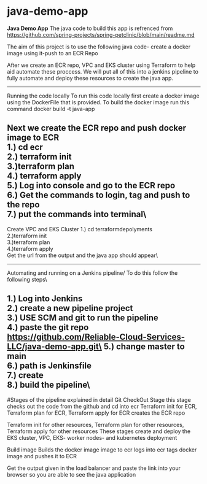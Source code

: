 # java-demo-app
**Java Demo App**
The java code to build this app is refrenced from https://github.com/spring-projects/spring-petclinic/blob/main/readme.md

The aim of this project is to use the following java code- create a docker image using it-push to an ECR Repo

After we create an ECR repo, VPC and EKS cluster using Terraform to help aid automate these proccess. We will put all of this into a jenkins pipeline to fully automate and deploy these resources to create the java app.

---
 Running the code locally
To run this code locally first create a docker image using the DockerFile that is provided. 
To build the docker image run this command
docker build -t java-app

Next we create the ECR repo and push docker image to ECR\
1.) cd ecr\
2.) terraform init\
3.)terraform plan\
4.) terraform apply\
5.) Log into console and go to the ECR repo\
6.) Get the commands to login, tag and push to the repo\
7.) put the commands into terminal\
---
Create VPC and EKS Cluster 
1.) cd terraformdepolyments\
2.)terraform init\
3.)terraform plan\
4.)terraform apply\
 Get the url from the output and the java app should appear\

---
Automating and running on a Jenkins pipeline/
To do this follow the following steps\

1.) Log into Jenkins\
2.) create a new pipeline project\
3.) USE SCM and git to run the pipeline\
4.) paste the git repo https://github.com/Reliable-Cloud-Services-LLC/java-demo-app.git\
5.) change master to main\
6.) path is Jenkinsfile\
7.) create \
8.) build the pipeline\
--- 
#Stages of the pipeline explained in detail
Git CheckOut Stage
this stage checks out the code from the github and cd into ecr
Terraform init for ECR, Terraform plan for ECR, Terraform apply for ECR
creates the ECR repo

Terraform init for other resources, Terraform plan for other resources, Terraform apply for other resources
These stages create and deploy the EKS cluster, VPC, EKS- worker nodes- and kubernetes deployment 

Build image
Builds the docker image
 image to ecr
logs into ecr
tags docker image and pushes it to ECR

Get the output given in the load balancer and paste the link into your browser so you are able to see the java application
